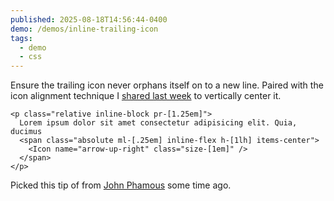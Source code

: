 ```yaml
---
published: 2025-08-18T14:56:44-0400
demo: /demos/inline-trailing-icon
tags:
  - demo
  - css
---
```


Ensure the trailing icon never orphans itself on to a new line. Paired with the icon alignment technique I [shared last week](/notes/2025-08-14-1) to vertically center it.

```tsx {3-5}
<p class="relative inline-block pr-[1.25em]">
  Lorem ipsum dolor sit amet consectetur adipisicing elit. Quia, ducimus
  <span class="absolute ml-[.25em] inline-flex h-[1lh] items-center">
    <Icon name="arrow-up-right" class="size-[1em]" />
  </span>
</p>
```

Picked this tip of from [John Phamous](https://x.com/JohnPhamous) some time ago.
